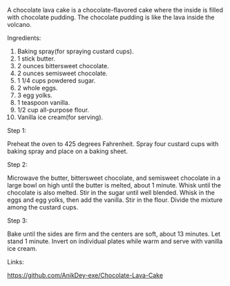 A chocolate lava cake is a chocolate-flavored cake where the inside is filled with chocolate pudding. The chocolate pudding is like the lava inside the volcano.

Ingredients:

1. Baking spray(for spraying custard cups).
2. 1 stick butter.
3. 2 ounces bittersweet chocolate.
4. 2 ounces semisweet chocolate.
5. 1 1/4 cups powdered sugar.
6. 2 whole eggs.
7. 3 egg yolks.
8. 1 teaspoon vanilla.
9. 1/2 cup all-purpose flour.
10. Vanilla ice cream(for serving).

Step 1:

Preheat the oven to 425 degrees Fahrenheit. Spray four custard cups with baking spray and place on a baking sheet.

Step 2:

Microwave the butter, bittersweet chocolate, and semisweet chocolate in a large bowl on high until the butter is melted, about 1 minute. Whisk until the chocolate is also melted. Stir in the sugar until well blended. Whisk in the eggs and egg yolks, then add the vanilla. Stir in the flour. Divide the mixture among the custard cups.

Step 3:

Bake until the sides are firm and the centers are soft, about 13 minutes. Let stand 1 minute. Invert on individual plates while warm and serve with vanilla ice cream.

Links:

https://github.com/AnikDey-exe/Chocolate-Lava-Cake
